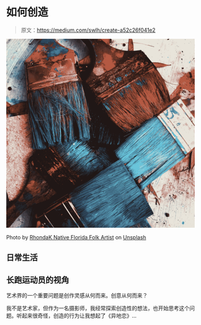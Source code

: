 # 如何创造

> 原文：<https://medium.com/swlh/create-a52c26f041e2>

![](img/c067f4c9716f68e69253b01b6e8c1f40.png)

Photo by [RhondaK Native Florida Folk Artist](https://unsplash.com/@rhondak?utm_source=medium&utm_medium=referral) on [Unsplash](https://unsplash.com?utm_source=medium&utm_medium=referral)

## 日常生活

## 长跑运动员的视角

艺术界的一个重要问题是创作灵感从何而来。创意从何而来？

我不是艺术家，但作为一名摄影师，我经常探索创造性的想法，也开始思考这个问题。听起来很奇怪，创造的行为让我想起了《异地恋》…